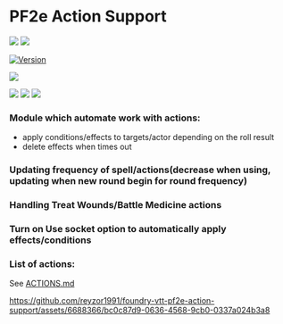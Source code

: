 # PF2e Action Support
![](https://img.shields.io/endpoint?url=https%3A%2F%2Ffoundryshields.com%2Fversion%3Fstyle%3Dflat%26url%3Dhttps://raw.githubusercontent.com/reyzor1991/foundry-vtt-pf2e-action-support/master/module.json)
![](https://img.shields.io/endpoint?url=https%3A%2F%2Ffoundryshields.com%2Fsystem%3FnameType%3Dfull%26showVersion%3D1%26style%3Dflat%26url%3Dhttps://raw.githubusercontent.com/reyzor1991/foundry-vtt-pf2e-action-support/master/module.json)

[![Version]][Version URL]

![](https://img.shields.io/github/release-date/reyzor1991/foundry-vtt-pf2e-action-support?label=Release%20date)

![](https://img.shields.io/github/downloads/reyzor1991/foundry-vtt-pf2e-action-support/total?label=All%20downloads)
![](https://img.shields.io/github/downloads-pre/reyzor1991/foundry-vtt-pf2e-action-support/latest/total)
![](https://img.shields.io/badge/dynamic/json?label=Forge%20Installs&query=package.installs&suffix=%25&url=https%3A%2F%2Fforge-vtt.com%2Fapi%2Fbazaar%2Fpackage%2Fpf2e-action-support&colorB=4aa94a)

[Version]: https://img.shields.io/badge/Version-0.0.18-yellow?style=flat-square
[Version URL]: https://github.com/reyzor1991/foundry-vtt-pf2e-action-support

### Module which automate work with actions:
- apply conditions/effects to  targets/actor depending on the roll result
- delete effects when times out

### Updating frequency of spell/actions(decrease when using, updating when new round begin for round frequency)
### Handling Treat Wounds/Battle Medicine actions

### Turn on Use socket option to automatically apply effects/conditions

### List of actions:
See [ACTIONS.md](./ACTIONS.md)


https://github.com/reyzor1991/foundry-vtt-pf2e-action-support/assets/6688366/bc0c87d9-0636-4568-9cb0-0337a024b3a8
